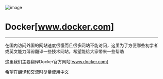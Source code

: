 ![image](http://www.docker.com/sites/all/themes/docker/assets/images/logo.png)
# Docker[www.docker.com]
-----------
在国内访问外国的网站速度很慢而且很多网站不能访问，这里为了方便哪些初学者或英文能力薄弱翻译一些技术网站，希望能给大家带来一些帮助    

这里我们主要翻译Docker官方网站[www.docker.com]    

希望在翻译和交流时尽量使用中文    
